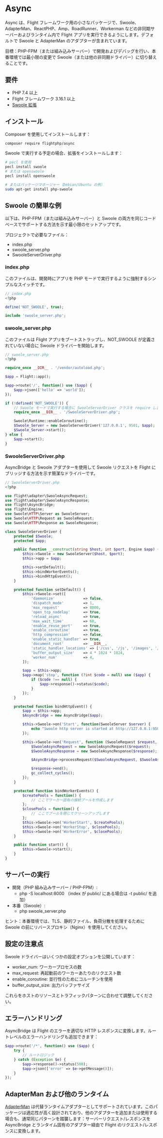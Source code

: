 # Async

Async は、Flight フレームワーク用の小さなパッケージで、Swoole、AdapterMan、ReactPHP、Amp、RoadRunner、Workerman などの非同期サーバーおよびランタイム内で Flight アプリを実行できるようにします。デフォルトで Swoole と AdapterMan のアダプターが含まれています。

目標：PHP-FPM（または組み込みサーバー）で開発およびデバッグを行い、本番環境では最小限の変更で Swoole（または他の非同期ドライバー）に切り替えることです。

## 要件

- PHP 7.4 以上  
- Flight フレームワーク 3.16.1 以上  
- [Swoole 拡張](https://www.openswoole.com)

## インストール

Composer を使用してインストールします：

```bash
composer require flightphp/async
```

Swoole で実行する予定の場合、拡張をインストールします：

```bash
# pecl を使用
pecl install swoole
# または openswoole
pecl install openswoole

# またはパッケージマネージャー（Debian/Ubuntu の例）
sudo apt-get install php-swoole
```

## Swoole の簡単な例

以下は、PHP-FPM（または組み込みサーバー）と Swoole の両方を同じコードベースでサポートする方法を示す最小限のセットアップです。

プロジェクトで必要なファイル：

- index.php
- swoole_server.php
- SwooleServerDriver.php

### index.php

このファイルは、開発時にアプリを PHP モードで実行するように強制するシンプルなスイッチです。

```php
// index.php
<?php

define('NOT_SWOOLE', true);

include 'swoole_server.php';
```

### swoole_server.php

このファイルは Flight アプリをブートストラップし、NOT_SWOOLE が定義されていない場合に Swoole ドライバーを開始します。

```php
// swoole_server.php
<?php

require_once __DIR__ . '/vendor/autoload.php';

$app = Flight::app();

$app->route('/', function() use ($app) {
	$app->json(['hello' => 'world']);
});

if (!defined('NOT_SWOOLE')) {
	// Swoole モードで実行する場合に SwooleServerDriver クラスを require します。
	require_once __DIR__ . '/SwooleServerDriver.php';

	Swoole\Runtime::enableCoroutine();
	$Swoole_Server = new SwooleServerDriver('127.0.0.1', 9501, $app);
	$Swoole_Server->start();
} else {
	$app->start();
}
```

### SwooleServerDriver.php

AsyncBridge と Swoole アダプターを使用して Swoole リクエストを Flight にブリッジする方法を示す簡潔なドライバーです。

```php
// SwooleServerDriver.php
<?php

use flight\adapter\SwooleAsyncRequest;
use flight\adapter\SwooleAsyncResponse;
use flight\AsyncBridge;
use flight\Engine;
use Swoole\HTTP\Server as SwooleServer;
use Swoole\HTTP\Request as SwooleRequest;
use Swoole\HTTP\Response as SwooleResponse;

class SwooleServerDriver {
	protected $Swoole;
	protected $app;

	public function __construct(string $host, int $port, Engine $app) {
		$this->Swoole = new SwooleServer($host, $port);
		$this->app = $app;

		$this->setDefault();
		$this->bindWorkerEvents();
		$this->bindHttpEvent();
	}

	protected function setDefault() {
		$this->Swoole->set([
			'daemonize'             => false,
			'dispatch_mode'         => 1,
			'max_request'           => 8000,
			'open_tcp_nodelay'      => true,
			'reload_async'          => true,
			'max_wait_time'         => 60,
			'enable_reuse_port'     => true,
			'enable_coroutine'      => true,
			'http_compression'      => false,
			'enable_static_handler' => true,
			'document_root'         => __DIR__,
			'static_handler_locations' => ['/css', '/js', '/images', '/.well-known'],
			'buffer_output_size'    => 4 * 1024 * 1024,
			'worker_num'            => 4,
		]);

		$app = $this->app;
		$app->map('stop', function (?int $code = null) use ($app) {
			if ($code !== null) {
				$app->response()->status($code);
			}
		});
	}

	protected function bindHttpEvent() {
		$app = $this->app;
		$AsyncBridge = new AsyncBridge($app);

		$this->Swoole->on('Start', function(SwooleServer $server) {
			echo "Swoole http server is started at http://127.0.0.1:9501\n";
		});

		$this->Swoole->on('Request', function (SwooleRequest $request, SwooleResponse $response) use ($AsyncBridge) {
			$SwooleAsyncRequest = new SwooleAsyncRequest($request);
			$SwooleAsyncResponse = new SwooleAsyncResponse($response);

			$AsyncBridge->processRequest($SwooleAsyncRequest, $SwooleAsyncResponse);

			$response->end();
			gc_collect_cycles();
		});
	}

	protected function bindWorkerEvents() {
		$createPools = function() {
			// ここでワーカー固有の接続プールを作成します
		};
		$closePools = function() {
			// ここでプールを閉じてクリーンアップします
		};
		$this->Swoole->on('WorkerStart', $createPools);
		$this->Swoole->on('WorkerStop', $closePools);
		$this->Swoole->on('WorkerError', $closePools);
	}

	public function start() {
		$this->Swoole->start();
	}
}
```

## サーバーの実行

- 開発（PHP 組み込みサーバー / PHP-FPM）:
  - php -S localhost:8000 （index が public/ にある場合は -t public/ を追加）
- 本番（Swoole）:
  - php swoole_server.php

ヒント：本番環境では、TLS、静的ファイル、負荷分散を処理するために Swoole の前にリバースプロキシ（Nginx）を使用してください。

## 設定の注意点

Swoole ドライバーはいくつかの設定オプションを公開しています：
- worker_num: ワーカープロセスの数
- max_request: 再起動前のワーカーあたりのリクエスト数
- enable_coroutine: 並行性のためにコルーチンを使用
- buffer_output_size: 出力バッファサイズ

これらをホストのリソースとトラフィックパターンに合わせて調整してください。

## エラーハンドリング

AsyncBridge は Flight のエラーを適切な HTTP レスポンスに変換します。ルートレベルのエラーハンドリングも追加できます：

```php
$app->route('/*', function() use ($app) {
	try {
		// ルートロジック
	} catch (Exception $e) {
		$app->response()->status(500);
		$app->json(['error' => $e->getMessage()]);
	}
});
```

## AdapterMan および他のランタイム

[AdapterMan](https://github.com/joanhey/adapterman) は代替ランタイムアダプターとしてサポートされています。このパッケージは適応性が高く設計されており、他のアダプターを追加または使用する場合も、通常同じパターンを踏襲します：サーバーリクエスト/レスポンスを AsyncBridge とランタイム固有のアダプター経由で Flight のリクエスト/レスポンスに変換します。